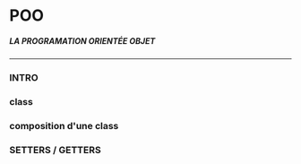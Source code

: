 # POO
##### LA PROGRAMATION ORIENTÉE OBJET


---
### INTRO

### class

### composition d'une class

### SETTERS / GETTERS
